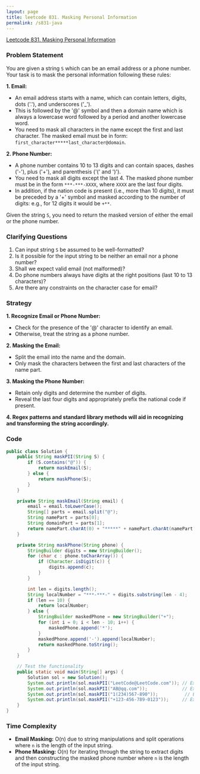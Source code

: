 ```yaml
---
layout: page
title: leetcode 831. Masking Personal Information
permalink: /s831-java
---
```

[Leetcode 831. Masking Personal Information](https://algoadvance.github.io/algoadvance/l831)
### Problem Statement

You are given a string `S` which can be an email address or a phone number. Your task is to mask the personal information following these rules:

**1. Email:**
- An email address starts with a name, which can contain letters, digits, dots ('.'), and underscores ('_').
- This is followed by the '@' symbol and then a domain name which is always a lowercase word followed by a period and another lowercase word.
- You need to mask all characters in the name except the first and last character. The masked email must be in form: `first_character*****last_character@domain`.

**2. Phone Number:**
- A phone number contains 10 to 13 digits and can contain spaces, dashes ('-'), plus ('+'), and parenthesis ('(' and ')').
- You need to mask all digits except the last 4. The masked phone number must be in the form `***-***-XXXX`, where `XXXX` are the last four digits.
- In addition, if the nation code is present (i.e., more than 10 digits), it must be preceded by a '+' symbol and masked according to the number of digits: e.g., for 12 digits it would be `+**`.

Given the string `S`, you need to return the masked version of either the email or the phone number.

### Clarifying Questions

1. Can input string `S` be assumed to be well-formatted?
2. Is it possible for the input string to be neither an email nor a phone number?
3. Shall we expect valid email (not malformed)?
4. Do phone numbers always have digits at the right positions (last 10 to 13 characters)?
5. Are there any constraints on the character case for email?

### Strategy

**1. Recognize Email or Phone Number:**
   - Check for the presence of the '@' character to identify an email.
   - Otherwise, treat the string as a phone number.

**2. Masking the Email:**
   - Split the email into the name and the domain.
   - Only mask the characters between the first and last characters of the name part.

**3. Masking the Phone Number:**
   - Retain only digits and determine the number of digits.
   - Reveal the last four digits and appropriately prefix the national code if present.
   
**4. Regex patterns and standard library methods will aid in recognizing and transforming the string accordingly.**

### Code

```java
public class Solution {
    public String maskPII(String S) {
        if (S.contains("@")) {
            return maskEmail(S);
        } else {
            return maskPhone(S);
        }
    }

    private String maskEmail(String email) {
        email = email.toLowerCase();
        String[] parts = email.split("@");
        String namePart = parts[0];
        String domainPart = parts[1];
        return namePart.charAt(0) + "*****" + namePart.charAt(namePart.length() - 1) + "@" + domainPart;
    }

    private String maskPhone(String phone) {
        StringBuilder digits = new StringBuilder();
        for (char c : phone.toCharArray()) {
            if (Character.isDigit(c)) {
                digits.append(c);
            }
        }

        int len = digits.length();
        String localNumber = "***-***-" + digits.substring(len - 4);
        if (len == 10) {
            return localNumber;
        } else {
            StringBuilder maskedPhone = new StringBuilder("+");
            for (int i = 0; i < len - 10; i++) {
                maskedPhone.append('*');
            }
            maskedPhone.append('-').append(localNumber);
            return maskedPhone.toString();
        }
    }

    // Test the functionality
    public static void main(String[] args) {
        Solution sol = new Solution();
        System.out.println(sol.maskPII("LeetCode@LeetCode.com")); // Expected: "l*****e@leetcode.com"
        System.out.println(sol.maskPII("AB@qq.com"));             // Expected: "a*****b@qq.com"
        System.out.println(sol.maskPII("1(234)567-890"));          // Expected: "***-***-7890"
        System.out.println(sol.maskPII("+123-456-789-0123"));     // Expected: "+**-***-***-0123"
    }
}
```

### Time Complexity

- **Email Masking:** O(n) due to string manipulations and split operations where `n` is the length of the input string.
- **Phone Masking:** O(n) for iterating through the string to extract digits and then constructing the masked phone number where `n` is the length of the input string.